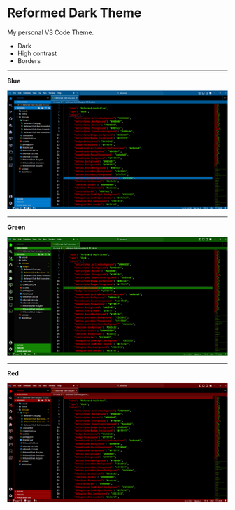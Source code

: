 # Reformed Dark Theme

My personal VS Code Theme. 

- Dark
- High contrast
- Borders

----------------------------------

**Blue**

![image](images/Reformed-Dark-Blue-Screenshot.png)

----------------------------------

**Green**


![image](images/Reformed-Dark-Green-Screenshot.png)

----------------------------------

**Red**


![image](images/Reformed-Dark-Red-Screenshot.png)
